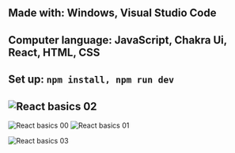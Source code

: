 Made with:
Windows, Visual Studio Code
-----------------------------------------------------
Computer language: JavaScript, Chakra Ui, React, HTML, CSS
------------------------------------------------------
Set up:
```npm install, npm run dev```
------------------------------------------------------
![React basics 02](https://github.com/aelyakoubi/react-basics-project-starter-main/assets/115151631/db82b778-dea5-4a36-8e27-76c3472bd856)
------------------------------------------------------

![React basics 00](https://github.com/aelyakoubi/react-basics-project-starter-main/assets/115151631/4ae1c5e7-898a-4443-a07c-872477566f69)
![React basics 01](https://github.com/aelyakoubi/react-basics-project-starter-main/assets/115151631/0bbaf9fc-6a0d-4d04-b77c-f0512025c017)

![React basics 03](https://github.com/aelyakoubi/react-basics-project-starter-main/assets/115151631/8609622c-0cd9-4cd4-8560-3e2a9a8a873f)
